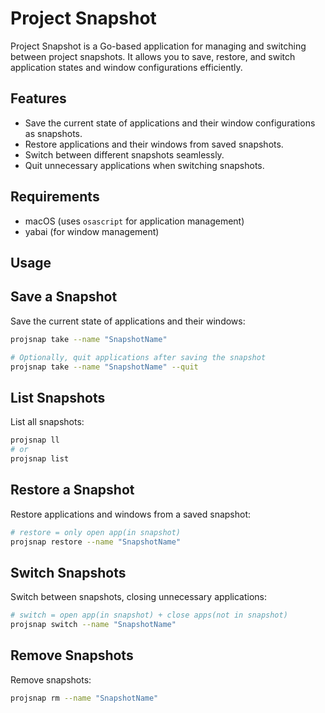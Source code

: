# Project Snapshot

Project Snapshot is a Go-based application for managing and switching between project snapshots. It allows you to save, restore, and switch application states and window configurations efficiently.

## Features

- Save the current state of applications and their window configurations as snapshots.
- Restore applications and their windows from saved snapshots.
- Switch between different snapshots seamlessly.
- Quit unnecessary applications when switching snapshots.

## Requirements
- macOS (uses `osascript` for application management)
- yabai (for window management)

## Usage
## Save a Snapshot
Save the current state of applications and their windows:
```bash
projsnap take --name "SnapshotName"

# Optionally, quit applications after saving the snapshot
projsnap take --name "SnapshotName" --quit
```

## List Snapshots
List all snapshots:
```bash
projsnap ll 
# or
projsnap list
```

## Restore a Snapshot
Restore applications and windows from a saved snapshot:
```bash
# restore = only open app(in snapshot)
projsnap restore --name "SnapshotName"
```

## Switch Snapshots
Switch between snapshots, closing unnecessary applications:
```bash
# switch = open app(in snapshot) + close apps(not in snapshot)
projsnap switch --name "SnapshotName"
```

## Remove Snapshots
Remove snapshots:
```bash
projsnap rm --name "SnapshotName"
```